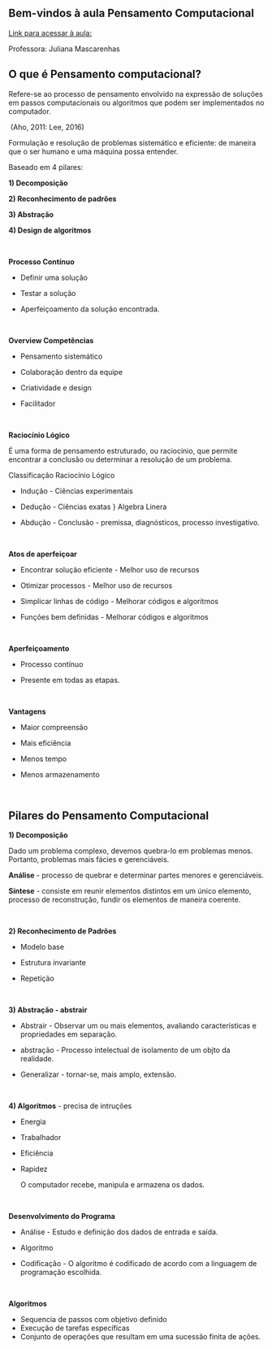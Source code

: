 ## Bem-vindos à aula Pensamento Computacional

[Link para acessar à aula:](https://web.dio.me/course/pensamento-computacional/learning/050675c1-8a7f-476b-a778-9b1c7eb75744?back=/track/philips-fullstack-developer&tab=undefined&moduleId=undefined)

Professora: Juliana Mascarenhas

## O que é Pensamento computacional?

Refere-se ao processo de pensamento envolvido na expressão de soluções em passos computacionais ou algoritmos que podem ser implementados no computador.

​                                                                                                                                (Aho, 2011: Lee, 2016)

Formulação e resolução de problemas sistemático e eficiente: de maneira que o ser humano e uma máquina possa entender.

Baseado em 4 pilares:

**1) Decomposição**

**2) Reconhecimento de padrões**

**3) Abstração**

**4) Design de algoritmos**

  ​

**Processo Contínuo**

* Definir uma solução

* Testar a solução

* Aperfeiçoamento da solução encontrada.

  ​

**Overview Competências**

* Pensamento sistemático

* Colaboração dentro da equipe

* Criatividade e design

* Facilitador

  ​

**Raciocínio Lógico**

É uma forma de pensamento estruturado, ou raciocínio, que permite encontrar a conclusão ou determinar a resolução de um problema.

Classificação Raciocínio Lógico

* Indução - Ciências experimentais

* Dedução - Ciências exatas } Algebra Linera

* Abdução - Conclusão - premissa, diagnósticos, processo investigativo.

  ​

**Atos de aperfeiçoar**

* Encontrar solução eficiente - Melhor uso de recursos

* Otimizar processos - Melhor uso de recursos

* Simplicar linhas de código - Melhorar códigos e algoritmos

* Funções bem definidas - Melhorar códigos e algoritmos

  ​

**Aperfeiçoamento**

* Processo contínuo

* Presente em todas as etapas.

  ​

**Vantagens**

* Maior compreensão

* Mais eficiência

* Menos tempo

* Menos armazenamento

  ​

## Pilares do Pensamento Computacional

**1) Decomposição**

Dado um problema complexo, devemos quebra-lo em problemas menos. Portanto, problemas mais fácies e gerenciáveis.

**Análise** - processo de quebrar e determinar partes menores e gerenciáveis.

**Síntese** - consiste em reunir elementos distintos em um único elemento, processo de reconstrução, fundir os elementos de maneira coerente.

  ​

**2) Reconhecimento de Padrões**

* Modelo base

* Estrutura invariante

* Repetição

  ​

**3) Abstração - abstrair**

* Abstrair - Observar um ou mais elementos, avaliando características e propriedades em separação.

* abstração - Processo intelectual de isolamento de um objto da realidade.

* Generalizar - tornar-se, mais amplo, extensão.

  ​

**4) Algoritmos** - precisa de intruções

* Energia

* Trabalhador

* Eficiência

* Rapidez

  O computador recebe, manipula e armazena os dados. 

  ​

**Desenvolvimento do Programa**

- Análise - Estudo e definição dos dados de entrada e saída.

- Algoritmo

- Codificação - O algoritmo é codificado de acordo com a linguagem de programação escolhida.

  ​

**Algoritmos**

- Sequencia de passos com objetivo definido
- Execução de tarefas específicas
- Conjunto de operações que resultam em uma sucessão finita de ações.
